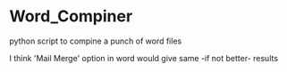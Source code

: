 # Word_Compiner
python script to compine a punch of word files

I think 'Mail Merge' option in word would give same -if not better- results 
